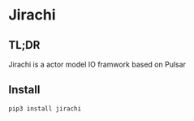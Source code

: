 # Jirachi

## TL;DR

Jirachi is a actor model IO framwork based on Pulsar

## Install

`
pip3 install jirachi
`
